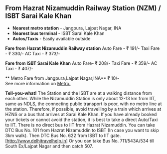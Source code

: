 ## From Hazrat Nizamuddin Railway Station (NZM) / ISBT Sarai Kale Khan

 - **Nearest metro station** - Jangpura, Lajpat Nagar, INA
 - **Nearest bus terminal** - ISBT Sarai Kale Khan
 - **Autos/Taxis** - Easily available outside

**Fare from Hazrat Nizamuddin Railway station**
Auto Fare - ₹ 191/-
Taxi Fare - ₹ 330/-
AC Taxi -  ₹ 373/-

**Fare from ISBT Sarai Kale Khan**
Auto Fare- ₹ 208/-
Taxi Fare - ₹ 359/-
AC Taxi - ₹ 407/-
 
** Metro Fare from Jangpura,Lajpat Nagar,INA**
 ₹ 10/-  
 See more information on [Metro.](#metro)

**Tell-you-what!**
The Station and the ISBT are at a walking distance from each other. While the Nizamuddin Station is only about 12-13 km from IIT, same as NDLS, the connecting public transport is poor, with no metro line at the station. Therefore, if possible, avoid travelling by a train which arrives at HZNS or a bus that arrives at Sarai Kale Khan. If you have already booked your tickets or cannot avoid the station, it is best to take a direct Auto/Taxi to IIT. There is no direct bus to IIT from Hazrat Nizamuddin.
You can take DTC Bus No. 101 from Hazrat Nizamuddin to ISBT (In case you want to skip 3km walk). Then DTC Bus No. 622 from ISBT to IIT gate. [http://www.delhitravelhelp.in]
Or you can take Bus No. 711/543A/534 till South Ex/Lajpat Nagar and then catch 507.


